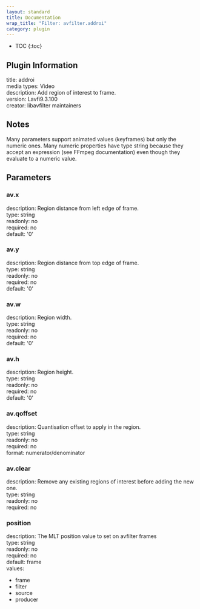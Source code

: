 ```yaml
---
layout: standard
title: Documentation
wrap_title: "Filter: avfilter.addroi"
category: plugin
---
```

* TOC
{:toc}

## Plugin Information

title: addroi  
media types:
Video  
description: Add region of interest to frame.  
version: Lavfi9.3.100  
creator: libavfilter maintainers  

## Notes

Many parameters support animated values (keyframes) but only the numeric ones. Many numeric properties have type string because they accept an expression (see FFmpeg documentation) even though they evaluate to a numeric value.

## Parameters

### av.x

  
description:
Region distance from left edge of frame.  
type: string  
readonly: no  
required: no  
default: '0'  

### av.y

  
description:
Region distance from top edge of frame.  
type: string  
readonly: no  
required: no  
default: '0'  

### av.w

  
description:
Region width.  
type: string  
readonly: no  
required: no  
default: '0'  

### av.h

  
description:
Region height.  
type: string  
readonly: no  
required: no  
default: '0'  

### av.qoffset

  
description:
Quantisation offset to apply in the region.  
type: string  
readonly: no  
required: no  
format: numerator/denominator  

### av.clear

  
description:
Remove any existing regions of interest before adding the new one.  
type: string  
readonly: no  
required: no  

### position

  
description:
The MLT position value to set on avfilter frames  
type: string  
readonly: no  
required: no  
default: frame  
values:  

* frame
* filter
* source
* producer

